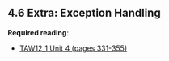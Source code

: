 ## 4.6 Extra: Exception Handling

**Required reading**:
- [TAW12_1 Unit 4 (pages 331-355)](https://msggroup.sharepoint.com/:b:/r/sites/msteams_f974e3/Freigegebene%20Dokumente/General/SAP%20Summer%20School%202023/Training%20materials/TAW/TAW12_1_EN_Col92_FV_Part_A4.pdf_NSC.pdf?csf=1&web=1&e=DJG6V4)
